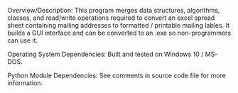 Overview/Description: This program merges data structures, algorithms, classes, and read/write operations required to convert an 
   excel spread sheet containing mailing addresses to formatted / printable mailing lables. It builds a GUI interface and can be 
   converted to an .exe so non-programmers can use it. 
   
Operating System Dependencies: Built and tested on Windows 10 / MS-DOS. 

Python Module Dependencies: See comments in source code file for more information.
